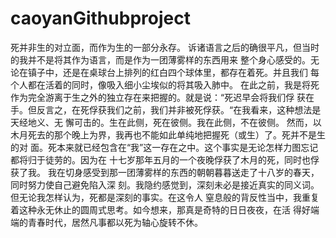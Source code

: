 # caoyanGithubproject
死并非生的对立面，而作为生的一部分永存。
诉诸语言之后的确很平凡，但当时的我并不是将其作为语言，而是作为一团薄雾样的东西用来
整个身心感受的。无论在镇子中，还是在桌球台上排列的红白四个球体里，都存在着死。并且我们
每个人都在活着的同时，像吸入细小尘埃似的将其吸入肺中。
在此之前，我是将死作为完全游离于生之外的独立存在来把握的。就是说：“死迟早会将我们俘
获在手。但反言之，在死俘获我们之前，我们并非被死俘获。“在我看来，这种想法是天经地义、无
懈可击的。生在此侧，死在彼侧。我在此侧，不在彼侧。
然而，以木月死去的那个晚上为界，我再也不能如此单纯地把握死（或生）了。死并不是生的对
面。死本来就已经包含在“我”这一存在之中。这个事实是无论怎样力图忘记都将归于徒劳的。因为在
十七岁那年五月的一个夜晚俘获了木月的死，同时也俘获了我。
我在切身感受到那一团薄雾样的东西的朝朝暮暮送走了十八岁的春天，同时努力使自己避免陷入深
刻。我隐约感觉到，深刻未必是接近真实的同义词。但无论我怎样认为，死都是深刻的事实。在这令人
窒息般的背反性当中，我重复着这种永无休止的圆周式思考。如今想来，那真是奇特的日日夜夜，在活
得好端端的青春时代，居然凡事都以死为轴心旋转不休。
